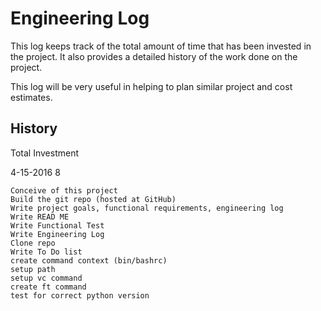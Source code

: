 # Engineering Log

This log keeps track of the total amount of time that has been invested in the project.   It also provides a detailed history of the work done on the project.

This log will be very useful in helping to plan similar project and cost estimates.

## History

Total Investment

4-15-2016 8

    Conceive of this project
    Build the git repo (hosted at GitHub)
    Write project goals, functional requirements, engineering log
    Write READ ME
    Write Functional Test
    Write Engineering Log
    Clone repo
    Write To Do list
    create command context (bin/bashrc)
    setup path
    setup vc command
    create ft command
    test for correct python version
